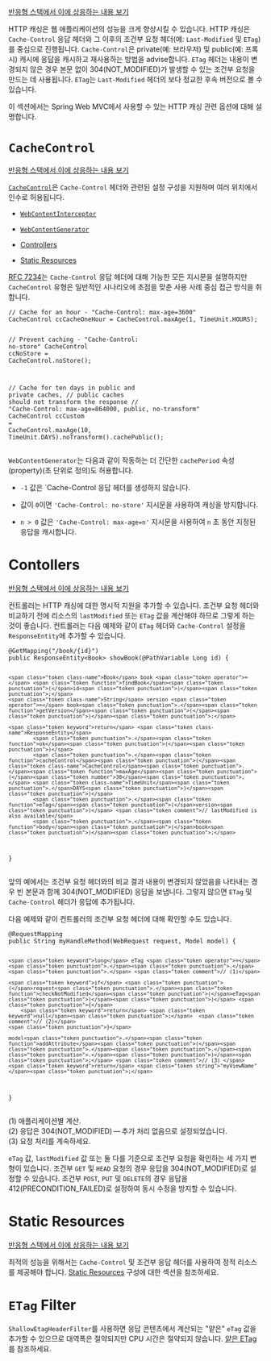 <p><a href="https://docs.spring.io/spring-framework/reference/web/webflux/caching.html">반응형 스택에서 이에 상응하는 내용 보기</a></p>
<p>HTTP 캐싱은 웹 애플리케이션의 성능을 크게 향상시킬 수 있습니다. HTTP 캐싱은 <code>Cache-Control</code> 응답 헤더와 그 이후의 조건부 요청 헤더(예: <code>Last-Modified</code> 및 <code>ETag</code>)를 중심으로 진행됩니다. <code>Cache-Control</code>은 private(예: 브라우저) 및 public(예: 프록시) 캐시에 응답을 캐시하고 재사용하는 방법을 advise합니다. <code>ETag</code> 헤더는 내용이 변경되지 않은 경우 본문 없이 304(NOT_MODIFIED)가 발생할 수 있는 조건부 요청을 만드는 데 사용됩니다. <code>ETag</code>는 <code>Last-Modified</code> 헤더의 보다 정교한 후속 버전으로 볼 수 있습니다.</p>
<p>이 섹션에서는 Spring Web MVC에서 사용할 수 있는 HTTP 캐싱 관련 옵션에 대해 설명합니다.</p>
<h1 id="cachecontrol"><code>CacheControl</code></h1>
<p><a href="https://docs.spring.io/spring-framework/reference/web/webflux/caching.html#webflux-caching-cachecontrol">반응형 스택에서 이에 상응하는 내용 보기</a></p>
<p><a href="https://docs.spring.io/spring-framework/docs/6.1.6/javadoc-api/org/springframework/http/CacheControl.html"><code>CacheControl</code></a>은 <code>Cache-Control</code> 헤더와 관련된 설정 구성을 지원하며 여러 위치에서 인수로 허용됩니다.</p>
<ul>
<li>
<p><a href="https://docs.spring.io/spring-framework/docs/6.1.6/javadoc-api/org/springframework/web/servlet/mvc/WebContentInterceptor.html"><code>WebContentInterceptor</code></a></p>
</li>
<li>
<p><a href="https://docs.spring.io/spring-framework/docs/6.1.6/javadoc-api/org/springframework/web/servlet/support/WebContentGenerator.html"><code>WebContentGenerator</code></a></p>
</li>
<li>
<p><a href="https://docs.spring.io/spring-framework/reference/web/webmvc/mvc-caching.html#mvc-caching-etag-lastmodified">Controllers</a></p>
</li>
<li>
<p><a href="https://docs.spring.io/spring-framework/reference/web/webmvc/mvc-caching.html#mvc-caching-static-resources">Static Resources</a></p>
</li>
</ul>
<p><a href="https://datatracker.ietf.org/doc/html/rfc7234#section-5.2.2">RFC 7234</a>는 <code>Cache-Control</code> 응답 헤더에 대해 가능한 모든 지시문을 설명하지만 <code>CacheControl</code> 유형은 일반적인 시나리오에 초점을 맞춘 사용 사례 중심 접근 방식을 취합니다.</p>
<pre><code class="language-java"><span class="token comment">// Cache for an hour - "Cache-Control: max-age=3600"</span>
<span class="token class-name">CacheControl</span> ccCacheOneHour <span class="token operator">=</span> <span class="token class-name">CacheControl</span><span class="token punctuation">.</span><span class="token function">maxAge</span><span class="token punctuation">(</span><span class="token number">1</span><span class="token punctuation">,</span> <span class="token class-name">TimeUnit</span><span class="token punctuation">.</span>HOURS<span class="token punctuation">)</span><span class="token punctuation">;</span>

<span class="token comment">// Prevent caching - "Cache-Control: no-store"</span>
<span class="token class-name">CacheControl</span> ccNoStore <span class="token operator">=</span> <span class="token class-name">CacheControl</span><span class="token punctuation">.</span><span class="token function">noStore</span><span class="token punctuation">(</span><span class="token punctuation">)</span><span class="token punctuation">;</span>

<span class="token comment">// Cache for ten days in public and private caches,</span>
<span class="token comment">// public caches should not transform the response</span>
<span class="token comment">// "Cache-Control: max-age=864000, public, no-transform"</span>
<span class="token class-name">CacheControl</span> ccCustom <span class="token operator">=</span> <span class="token class-name">CacheControl</span><span class="token punctuation">.</span><span class="token function">maxAge</span><span class="token punctuation">(</span><span class="token number">10</span><span class="token punctuation">,</span> <span class="token class-name">TimeUnit</span><span class="token punctuation">.</span>DAYS<span class="token punctuation">)</span><span class="token punctuation">.</span><span class="token function">noTransform</span><span class="token punctuation">(</span><span class="token punctuation">)</span><span class="token punctuation">.</span><span class="token function">cachePublic</span><span class="token punctuation">(</span><span class="token punctuation">)</span><span class="token punctuation">;</span></code></pre>
<p><code>WebContentGenerator</code>는 다음과 같이 작동하는 더 간단한 <code>cachePeriod</code> 속성(property)(초 단위로 정의)도 허용합니다.</p>
<ul>
<li>
<p><code>-1</code> 값은 `Cache-Control 응답 헤더를 생성하지 않습니다.</p>
</li>
<li>
<p>값이 <code>0</code>이면 <code>'Cache-Control: no-store'</code> 지시문을 사용하여 캐싱을 방지합니다.</p>
</li>
<li>
<p><code>n &gt; 0</code> 값은 <code>'Cache-Control: max-age=n'</code> 지시문을 사용하여 <code>n</code> 초 동안 지정된 응답을 캐시합니다.</p>
</li>
</ul>
<h1 id="contollers">Contollers</h1>
<p><a href="https://docs.spring.io/spring-framework/reference/web/webflux/caching.html#webflux-caching-etag-lastmodified">반응형 스택에서 이에 상응하는 내용 보기</a></p>
<p>컨트롤러는 HTTP 캐싱에 대한 명시적 지원을 추가할 수 있습니다. 조건부 요청 헤더와 비교하기 전에 리소스의 <code>lastModified</code> 또는 <code>ETag</code> 값을 계산해야 하므로 그렇게 하는 것이 좋습니다. 컨트롤러는 다음 예제와 같이 <code>ETag</code> 헤더와 <code>Cache-Control</code> 설정을 <code>ResponseEntity</code>에 추가할 수 있습니다.</p>
<pre><code class="language-java"><span class="token annotation punctuation">@GetMapping</span><span class="token punctuation">(</span><span class="token string">"/book/{id}"</span><span class="token punctuation">)</span>
<span class="token keyword">public</span> <span class="token class-name">ResponseEntity</span><span class="token generics"><span class="token punctuation">&lt;</span><span class="token class-name">Book</span><span class="token punctuation">&gt;</span></span> <span class="token function">showBook</span><span class="token punctuation">(</span><span class="token annotation punctuation">@PathVariable</span> <span class="token class-name">Long</span> id<span class="token punctuation">)</span> <span class="token punctuation">{</span>

	<span class="token class-name">Book</span> book <span class="token operator">=</span> <span class="token function">findBook</span><span class="token punctuation">(</span>id<span class="token punctuation">)</span><span class="token punctuation">;</span>
	<span class="token class-name">String</span> version <span class="token operator">=</span> book<span class="token punctuation">.</span><span class="token function">getVersion</span><span class="token punctuation">(</span><span class="token punctuation">)</span><span class="token punctuation">;</span>

	<span class="token keyword">return</span> <span class="token class-name">ResponseEntity</span>
			<span class="token punctuation">.</span><span class="token function">ok</span><span class="token punctuation">(</span><span class="token punctuation">)</span>
			<span class="token punctuation">.</span><span class="token function">cacheControl</span><span class="token punctuation">(</span><span class="token class-name">CacheControl</span><span class="token punctuation">.</span><span class="token function">maxAge</span><span class="token punctuation">(</span><span class="token number">30</span><span class="token punctuation">,</span> <span class="token class-name">TimeUnit</span><span class="token punctuation">.</span>DAYS<span class="token punctuation">)</span><span class="token punctuation">)</span>
			<span class="token punctuation">.</span><span class="token function">eTag</span><span class="token punctuation">(</span>version<span class="token punctuation">)</span> <span class="token comment">// lastModified is also available</span>
			<span class="token punctuation">.</span><span class="token function">body</span><span class="token punctuation">(</span>book<span class="token punctuation">)</span><span class="token punctuation">;</span>
<span class="token punctuation">}</span></code></pre>
<p>앞의 예에서는 조건부 요청 헤더와의 비교 결과 내용이 변경되지 않았음을 나타내는 경우 빈 본문과 함께 304(NOT_MODIFIED) 응답을 보냅니다. 그렇지 않으면 <code>ETag</code> 및 <code>Cache-Control</code> 헤더가 응답에 추가됩니다.</p>
<p>다음 예제와 같이 컨트롤러의 조건부 요청 헤더에 대해 확인할 수도 있습니다.</p>
<pre><code class="language-java"><span class="token annotation punctuation">@RequestMapping</span>
<span class="token keyword">public</span> <span class="token class-name">String</span> <span class="token function">myHandleMethod</span><span class="token punctuation">(</span><span class="token class-name">WebRequest</span> request<span class="token punctuation">,</span> <span class="token class-name">Model</span> model<span class="token punctuation">)</span> <span class="token punctuation">{</span>

	<span class="token keyword">long</span> eTag <span class="token operator">=</span> <span class="token punctuation">.</span><span class="token punctuation">.</span><span class="token punctuation">.</span> <span class="token comment">// (1)</span>

	<span class="token keyword">if</span> <span class="token punctuation">(</span>request<span class="token punctuation">.</span><span class="token function">checkNotModified</span><span class="token punctuation">(</span>eTag<span class="token punctuation">)</span><span class="token punctuation">)</span> <span class="token punctuation">{</span>
		<span class="token keyword">return</span> <span class="token keyword">null</span><span class="token punctuation">;</span>  <span class="token comment">// (2)</span>
	<span class="token punctuation">}</span>

	model<span class="token punctuation">.</span><span class="token function">addAttribute</span><span class="token punctuation">(</span><span class="token punctuation">.</span><span class="token punctuation">.</span><span class="token punctuation">.</span><span class="token punctuation">)</span><span class="token punctuation">;</span> <span class="token comment">// (3) </span>
	<span class="token keyword">return</span> <span class="token string">"myViewName"</span><span class="token punctuation">;</span>
<span class="token punctuation">}</span></code></pre>
<p>(1) 애플리케이션별 계산.<br>
(2) 응답은 304(NOT_MODIFIED) — 추가 처리 없음으로 설정되었습니다.<br>
(3) 요청 처리를 계속하세요.</p>
<p><code>eTag</code> 값, <code>lastModified</code> 값 또는 둘 다를 기준으로 조건부 요청을 확인하는 세 가지 변형이 있습니다. 조건부 <code>GET</code> 및 <code>HEAD</code> 요청의 경우 응답을 304(NOT_MODIFIED)로 설정할 수 있습니다. 조건부 <code>POST</code>, <code>PUT</code> 및 <code>DELETE</code>의 경우 응답을 412(PRECONDITION_FAILED)로 설정하여 동시 수정을 방지할 수 있습니다.</p>
<h1 id="static-resources">Static Resources</h1>
<p><a href="https://docs.spring.io/spring-framework/reference/web/webflux/caching.html#webflux-caching-static-resources">반응형 스택에서 이에 상응하는 내용 보기</a></p>
<p>최적의 성능을 위해서는 <code>Cache-Control</code> 및 조건부 응답 헤더를 사용하여 정적 리소스를 제공해야 합니다. <a href="https://docs.spring.io/spring-framework/reference/web/webmvc/mvc-config/static-resources.html">Static Resources</a> 구성에 대한 섹션을 참조하세요.</p>
<h1 id="etag-filter"><code>ETag</code> Filter</h1>
<p><code>ShallowEtagHeaderFilter</code>를 사용하면 응답 콘텐츠에서 계산되는 "얕은" <code>eTag</code> 값을 추가할 수 있으므로 대역폭은 절약되지만 CPU 시간은 절약되지 않습니다. <a href="https://docs.spring.io/spring-framework/reference/web/webmvc/filters.html#filters-shallow-etag">얕은 ETag</a>를 참조하세요.</p>